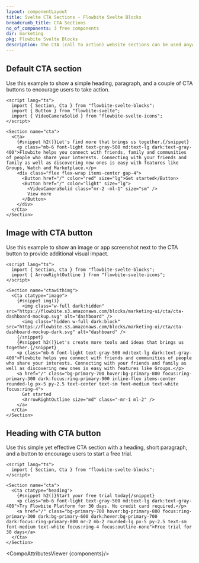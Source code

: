 ```yaml
---
layout: componentLayout
title: Svelte CTA Sections - Flowbite Svelte Blocks
breadcrumb_title: CTA Sections
no_of_components: 3 free components
dir: marketing
pkg: Flowbite Svelte Blocks
description: The CTA (call to action) website sections can be used anywhere on your website to encourage your users to take any action, such as creating a new account.
---
```


<script>
  import { TableProp, TableDefaultRow, CompoAttributesViewer } from '../utils'
  const components = 'Cta, Section'
</script>

## Default CTA section

Use this example to show a simple heading, paragraph, and a couple of CTA buttons to encourage users to take action.

```svelte example
<script lang="ts">
  import { Section, Cta } from "flowbite-svelte-blocks";
  import { Button } from "flowbite-svelte";
  import { VideoCameraSolid } from "flowbite-svelte-icons";
</script>

<Section name="cta">
  <Cta>
    {#snippet h2()}Let's find more that brings us together.{/snippet}
    <p class="mb-6 font-light text-gray-500 md:text-lg dark:text-gray-400">Flowbite helps you connect with friends, family and communities of people who share your interests. Connecting with your friends and family as well as discovering new ones is easy with features like Groups, Watch and Marketplace.</p>
    <div class="flex flex-wrap items-center gap-4">
      <Button href="/" color="red" size="lg">Get started</Button>
      <Button href="/" color="light" size="lg">
        <VideoCameraSolid class="mr-2 -ml-1" size="sm" />
        View more
      </Button>
    </div>
  </Cta>
</Section>
```

## Image with CTA button

Use this example to show an image or app screenshot next to the CTA button to provide additional visual impact.

```svelte example
<script lang="ts">
  import { Section, Cta } from "flowbite-svelte-blocks";
  import { ArrowRightOutline } from "flowbite-svelte-icons";
</script>

<Section name="ctawithimg">
  <Cta ctatype="image">
    {#snippet img()}
      <img class="w-full dark:hidden" src="https://flowbite.s3.amazonaws.com/blocks/marketing-ui/cta/cta-dashboard-mockup.svg" alt="dashboard" />
      <img class="hidden w-full dark:block" src="https://flowbite.s3.amazonaws.com/blocks/marketing-ui/cta/cta-dashboard-mockup-dark.svg" alt="dashboard" />
    {/snippet}
    {#snippet h2()}Let's create more tools and ideas that brings us together.{/snippet}
    <p class="mb-6 font-light text-gray-500 md:text-lg dark:text-gray-400">Flowbite helps you connect with friends and communities of people who share your interests. Connecting with your friends and family as well as discovering new ones is easy with features like Groups.</p>
    <a href="/" class="bg-primary-700 hover:bg-primary-800 focus:ring-primary-300 dark:focus:ring-primary-900 inline-flex items-center rounded-lg px-5 py-2.5 text-center text-sm font-medium text-white focus:ring-4">
      Get started
      <ArrowRightOutline size="md" class="-mr-1 ml-2" />
    </a>
  </Cta>
</Section>
```

## Heading with CTA button

Use this simple yet effective CTA section with a heading, short paragraph, and a button to encourage users to start a free trial.

```svelte example
<script lang="ts">
  import { Section, Cta } from "flowbite-svelte-blocks";
</script>

<Section name="cta">
  <Cta ctatype="heading">
    {#snippet h2()}Start your free trial today{/snippet}
    <p class="mb-6 font-light text-gray-500 md:text-lg dark:text-gray-400">Try Flowbite Platform for 30 days. No credit card required.</p>
    <a href="/" class="bg-primary-700 hover:bg-primary-800 focus:ring-primary-300 dark:bg-primary-600 dark:hover:bg-primary-700 dark:focus:ring-primary-800 mr-2 mb-2 rounded-lg px-5 py-2.5 text-sm font-medium text-white focus:ring-4 focus:outline-none">Free trial for 30 days</a>
  </Cta>
</Section>
```

<CompoAttributesViewer {components}/>
